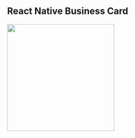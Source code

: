 ## React Native Business Card

<img src="https://github.com/user-attachments/assets/c5f912b3-6465-4230-bfb0-682ab2972412" width="250" />
